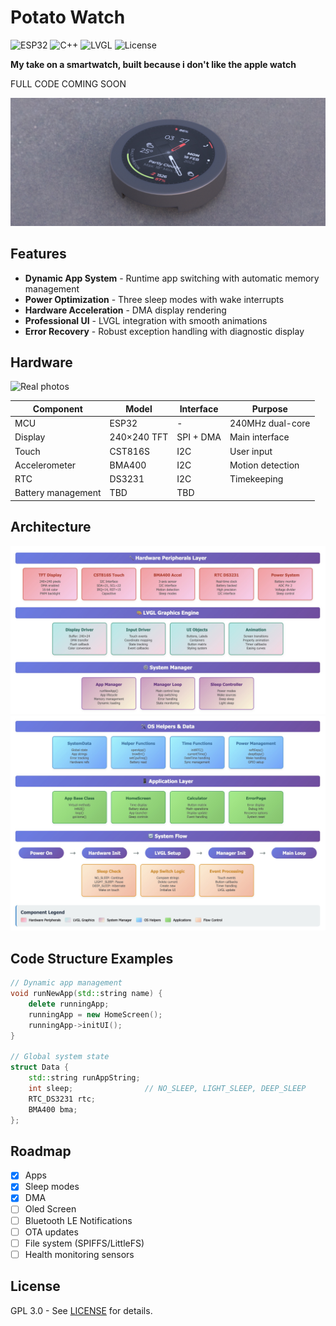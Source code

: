 # Potato Watch

![ESP32](https://img.shields.io/badge/ESP32-000000?style=flat&logo=espressif&logoColor=white) ![C++](https://img.shields.io/badge/C++-00599C?style=flat&logo=c%2B%2B&logoColor=white) ![LVGL](https://img.shields.io/badge/LVGL-8.2.0-blue) ![License](https://img.shields.io/badge/License-GPL3.0-green)

**My take on a smartwatch, built because i don't like the apple watch**

FULL CODE COMING SOON

![Render](https://raw.githubusercontent.com/angelogerminario/potato-watch/refs/heads/main/images/render.jpg)
## Features

- **Dynamic App System** - Runtime app switching with automatic memory management
- **Power Optimization** - Three sleep modes with wake interrupts
- **Hardware Acceleration** - DMA display rendering
- **Professional UI** - LVGL integration with smooth animations
- **Error Recovery** - Robust exception handling with diagnostic display
## Hardware

![Real photos](https://raw.githubusercontent.com/angelogerminario/potato-watch/refs/heads/main/images/photos.png)

| Component          | Model       | Interface | Purpose          |
| ------------------ | ----------- | --------- | ---------------- |
| MCU                | ESP32       | -         | 240MHz dual-core |
| Display            | 240×240 TFT | SPI + DMA | Main interface   |
| Touch              | CST816S     | I2C       | User input       |
| Accelerometer      | BMA400      | I2C       | Motion detection |
| RTC                | DS3231      | I2C       | Timekeeping      |
| Battery management | TBD         | TBD       |                  |

## Architecture

![Os architecture1](https://raw.githubusercontent.com/angelogerminario/potato-watch/refs/heads/main/images/os1.jpeg)
![Os architecture2](https://raw.githubusercontent.com/angelogerminario/potato-watch/refs/heads/main/images/os2.jpeg)
## Code Structure Examples

```cpp
// Dynamic app management
void runNewApp(std::string name) {
    delete runningApp;
    runningApp = new HomeScreen();
    runningApp->initUI();
}

// Global system state
struct Data {
    std::string runAppString;
    int sleep;                // NO_SLEEP, LIGHT_SLEEP, DEEP_SLEEP
    RTC_DS3231 rtc;
    BMA400 bma;
};
```

## Roadmap

- [x] Apps
- [x] Sleep modes
- [x] DMA
- [ ] Oled Screen
- [ ] Bluetooth LE Notifications
- [ ] OTA updates
- [ ] File system (SPIFFS/LittleFS)
- [ ] Health monitoring sensors

## License

GPL 3.0 - See [LICENSE](https://claude.ai/chat/LICENSE) for details.